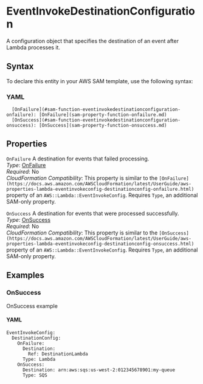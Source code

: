 # EventInvokeDestinationConfiguration<a name="sam-property-function-eventinvokedestinationconfiguration"></a>

A configuration object that specifies the destination of an event after Lambda processes it\.

## Syntax<a name="sam-property-function-eventinvokedestinationconfiguration-syntax"></a>

To declare this entity in your AWS SAM template, use the following syntax:

### YAML<a name="sam-property-function-eventinvokedestinationconfiguration-syntax.yaml"></a>

```
  [OnFailure](#sam-function-eventinvokedestinationconfiguration-onfailure): [OnFailure](sam-property-function-onfailure.md)
  [OnSuccess](#sam-function-eventinvokedestinationconfiguration-onsuccess): [OnSuccess](sam-property-function-onsuccess.md)
```

## Properties<a name="sam-property-function-eventinvokedestinationconfiguration-properties"></a>

 `OnFailure`   <a name="sam-function-eventinvokedestinationconfiguration-onfailure"></a>
A destination for events that failed processing\.  
*Type*: [OnFailure](sam-property-function-onfailure.md)  
*Required*: No  
*CloudFormation Compatibility*: This property is similar to the `[OnFailure](https://docs.aws.amazon.com/AWSCloudFormation/latest/UserGuide/aws-properties-lambda-eventinvokeconfig-destinationconfig-onfailure.html)` property of an `AWS::Lambda::EventInvokeConfig`\. Requires `Type`, an additional SAM\-only property\.

 `OnSuccess`   <a name="sam-function-eventinvokedestinationconfiguration-onsuccess"></a>
A destination for events that were processed successfully\.  
*Type*: [OnSuccess](sam-property-function-onsuccess.md)  
*Required*: No  
*CloudFormation Compatibility*: This property is similar to the `[OnSuccess](https://docs.aws.amazon.com/AWSCloudFormation/latest/UserGuide/aws-properties-lambda-eventinvokeconfig-destinationconfig-onsuccess.html)` property of an `AWS::Lambda::EventInvokeConfig`\. Requires `Type`, an additional SAM\-only property\.

## Examples<a name="sam-property-function-eventinvokedestinationconfiguration--examples"></a>

### OnSuccess<a name="sam-property-function-eventinvokedestinationconfiguration--examples--onsuccess"></a>

OnSuccess example

#### YAML<a name="sam-property-function-eventinvokedestinationconfiguration--examples--onsuccess--yaml"></a>

```
EventInvokeConfig:
  DestinationConfig:
    OnFailure:
      Destination:
        Ref: DestinationLambda
      Type: Lambda
    OnSuccess:
      Destination: arn:aws:sqs:us-west-2:012345678901:my-queue
      Type: SQS
```